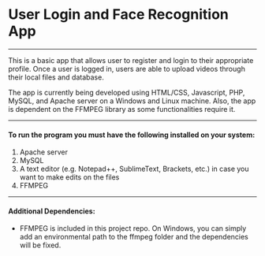 # User Login and Face Recognition App
---------------------
This is a basic app that allows user to register and login to their appropriate profile. Once a user is logged in, users are able to upload videos through their local files and database.

The app is currently being developed using HTML/CSS, Javascript, PHP, MySQL, and Apache server on a Windows and Linux machine. Also, the app is dependent on the FFMPEG library as some functionalities require it.

---------------------
#### To run the program you must have the following installed on your system:

1. Apache server
2. MySQL
3. A text editor (e.g. Notepad++, SublimeText, Brackets, etc.) in case you want to make edits on the files
4. FFMPEG
----------------------
#### Additional Dependencies:
- FFMPEG is included in this project repo. On Windows, you can simply add an environmental path to the ffmpeg folder and the dependencies will be fixed.
